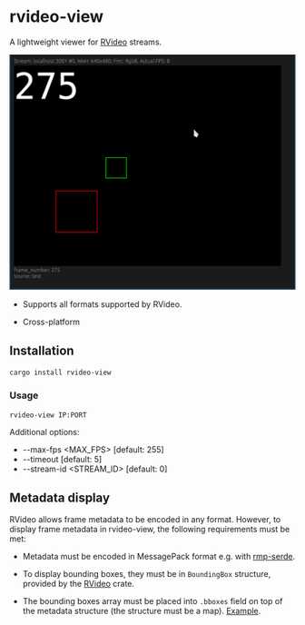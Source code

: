 # rvideo-view

A lightweight viewer for [RVideo](https://crates.io/crates/rvideo) streams.

<img
src="https://raw.githubusercontent.com/roboplc/rvideo/main/rvideo-view/rvideo-view.png"
width="600" />

* Supports all formats supported by RVideo.

* Cross-platform

## Installation

```
cargo install rvideo-view
```

### Usage

```
rvideo-view IP:PORT
```

Additional options:

* --max-fps <MAX_FPS>      [default: 255]
* --timeout <TIMEOUT>      [default: 5]
* --stream-id <STREAM_ID>  [default: 0]

## Metadata display

RVideo allows frame metadata to be encoded in any format. However, to display
frame metadata in rvideo-view, the following requirements must be met:

* Metadata must be encoded in MessagePack format e.g. with
  [rmp-serde](https://crates.io/crates/rmp-serde).

* To display bounding boxes, they must be in `BoundingBox` structure, provided
  by the [RVideo](https://crates.io/crates/rvideo) crate.

* The bounding boxes array must be placed into `.bboxes` field on top of the
  metadata structure (the structure must be a map).
  [Example](https://github.com/roboplc/rvideo/blob/main/examples/server.rs).
